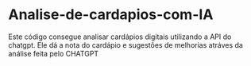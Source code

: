 # Analise-de-cardapios-com-IA
Este código consegue analisar cardápios digitais utilizando a API do chatgpt. Ele dá a nota do cardápio e sugestões de melhorias atráves da análise feita pelo CHATGPT
